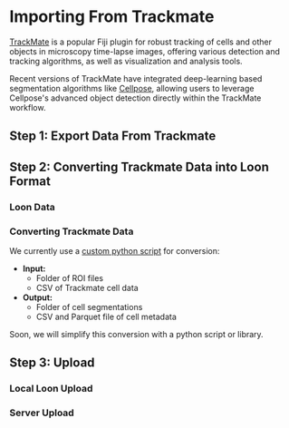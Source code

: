 # Importing From Trackmate

[TrackMate](https://imagej.net/plugins/trackmate/) is a popular Fiji plugin for robust tracking of cells and other objects in microscopy time-lapse images, offering various detection and tracking algorithms, as well as visualization and analysis tools. 

Recent versions of TrackMate have integrated deep-learning based segmentation algorithms like [Cellpose](https://www.cellpose.org/), allowing users to leverage Cellpose's advanced object detection directly within the TrackMate workflow. 

## Step 1: Export Data From Trackmate

## Step 2: Converting Trackmate Data into Loon Format

### Loon Data

### Converting Trackmate Data

We currently use a [custom python script](https://github.com/visdesignlab/aardvark-util) for conversion:


- **Input:**
  - Folder of ROI files
  - CSV of Trackmate cell data
- **Output:**
  - Folder of cell segmentations
  - CSV and Parquet file of cell metadata


Soon, we will simplify this conversion with a python script or library.

## Step 3: Upload

### Local Loon Upload

### Server Upload

